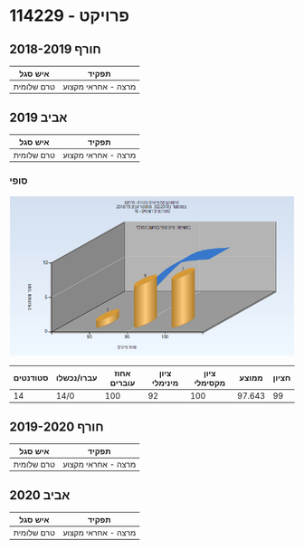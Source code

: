 # 114229 - פרויקט

## חורף 2018-2019

| איש סגל | תפקיד |
| ---- | ---- |
| טרם שלומית | מרצה - אחראי מקצוע |

## אביב 2019

| איש סגל | תפקיד |
| ---- | ---- |
| טרם שלומית | מרצה - אחראי מקצוע |

### סופי

![201802 Finals](201802/Finals.png)

| סטודנטים | עברו/נכשלו | אחוז עוברים | ציון מינימלי | ציון מקסימלי | ממוצע | חציון |
| ---- | ---- | ---- | ---- | ---- | ---- | ---- |
| 14 | 14/0 | 100 | 92 | 100 | 97.643 | 99 |

## חורף 2019-2020

| איש סגל | תפקיד |
| ---- | ---- |
| טרם שלומית | מרצה - אחראי מקצוע |

## אביב 2020

| איש סגל | תפקיד |
| ---- | ---- |
| טרם שלומית | מרצה - אחראי מקצוע |

